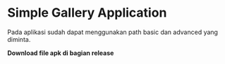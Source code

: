 <h1>Simple Gallery Application</h1>
<p>Pada aplikasi sudah dapat menggunakan path basic dan advanced yang diminta.</p>
<p><b>Download file apk di bagian release</b></p>

